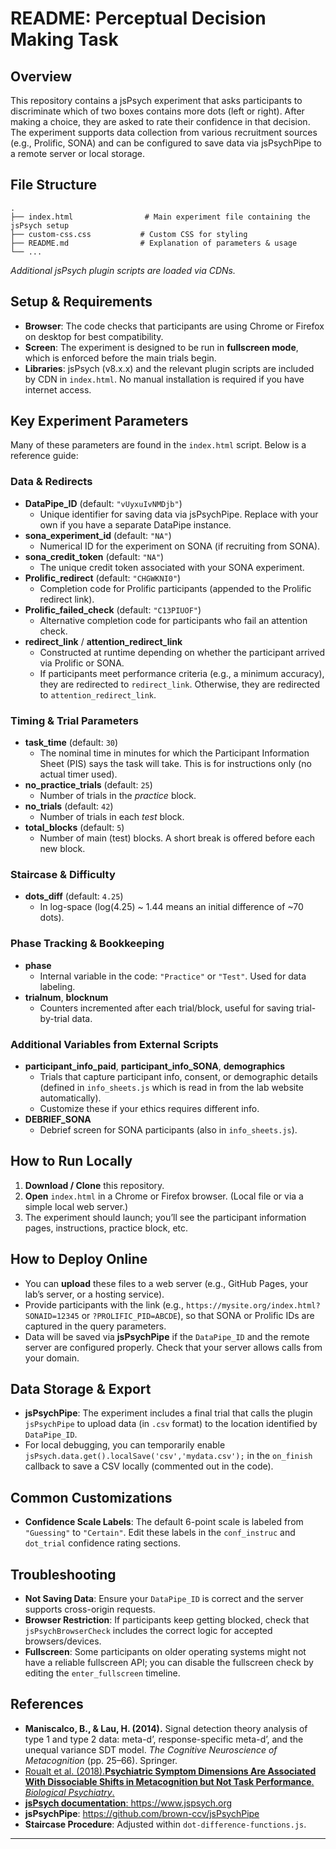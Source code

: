 

# README: Perceptual Decision Making  Task

## Overview
This repository contains a jsPsych experiment that asks participants to discriminate which of two boxes contains more dots (left or right). After making a choice, they are asked to rate their confidence in that decision. The experiment supports data collection from various recruitment sources (e.g., Prolific, SONA) and can be configured to save data via jsPsychPipe to a remote server or local storage.

## File Structure
```
.
├── index.html                # Main experiment file containing the jsPsych setup
├── custom-css.css           # Custom CSS for styling
├── README.md                # Explanation of parameters & usage
└── ...
```
*Additional jsPsych plugin scripts are loaded via CDNs.*

## Setup & Requirements
- **Browser**: The code checks that participants are using Chrome or Firefox on desktop for best compatibility.
- **Screen**: The experiment is designed to be run in **fullscreen mode**, which is enforced before the main trials begin.
- **Libraries**: jsPsych (v8.x.x) and the relevant plugin scripts are included by CDN in `index.html`. No manual installation is required if you have internet access.

## Key Experiment Parameters
Many of these parameters are found in the `index.html` script. Below is a reference guide:

### Data & Redirects
- **DataPipe_ID** (default: `"vUyxuIvNMDjb"`)  
  - Unique identifier for saving data via jsPsychPipe. Replace with your own if you have a separate DataPipe instance.
- **sona_experiment_id** (default: `"NA"`)  
  - Numerical ID for the experiment on SONA (if recruiting from SONA).
- **sona_credit_token** (default: `"NA"`)  
  - The unique credit token associated with your SONA experiment.
- **Prolific_redirect** (default: `"CHGWKNI0"`)  
  - Completion code for Prolific participants (appended to the Prolific redirect link).
- **Prolific_failed_check** (default: `"C13PIUOF"`)  
  - Alternative completion code for participants who fail an attention check.
- **redirect_link** / **attention_redirect_link**  
  - Constructed at runtime depending on whether the participant arrived via Prolific or SONA.  
  - If participants meet performance criteria (e.g., a minimum accuracy), they are redirected to `redirect_link`. Otherwise, they are redirected to `attention_redirect_link`.

### Timing & Trial Parameters
- **task_time** (default: `30`)  
  - The nominal time in minutes for which the Participant Information Sheet (PIS) says the task will take. This is for instructions only (no actual timer used).
- **no_practice_trials** (default: `25`)  
  - Number of trials in the *practice* block.
- **no_trials** (default: `42`)  
  - Number of trials in each *test* block.
- **total_blocks** (default: `5`)  
  - Number of main (test) blocks. A short break is offered before each new block.

### Staircase & Difficulty
- **dots_diff** (default: `4.25`)  
  - In log-space (log(4.25) ~ 1.44 means an initial difference of ~70 dots).  


### Phase Tracking & Bookkeeping
- **phase**  
  - Internal variable in the code: `"Practice"` or `"Test"`. Used for data labeling.
- **trialnum**, **blocknum**  
  - Counters incremented after each trial/block, useful for saving trial-by-trial data.

### Additional Variables from External Scripts
- **participant_info_paid**, **participant_info_SONA**, **demographics**  
  - Trials that capture participant info, consent, or demographic details (defined in `info_sheets.js` which is read in from the lab website automatically).  
  - Customize these if your ethics requires different info.
- **DEBRIEF_SONA**  
  - Debrief screen for SONA participants (also in `info_sheets.js`).

## How to Run Locally
1. **Download / Clone** this repository.
2. **Open** `index.html` in a Chrome or Firefox browser. (Local file or via a simple local web server.)
3. The experiment should launch; you’ll see the participant information pages, instructions, practice block, etc.

## How to Deploy Online
- You can **upload** these files to a web server (e.g., GitHub Pages, your lab’s server, or a hosting service).
- Provide participants with the link (e.g., `https://mysite.org/index.html?SONAID=12345` or `?PROLIFIC_PID=ABCDE`), so that SONA or Prolific IDs are captured in the query parameters.
- Data will be saved via **jsPsychPipe** if the `DataPipe_ID` and the remote server are configured properly. Check that your server allows calls from your domain.

## Data Storage & Export
- **jsPsychPipe**: The experiment includes a final trial that calls the plugin `jsPsychPipe` to upload data (in `.csv` format) to the location identified by `DataPipe_ID`.
- For local debugging, you can temporarily enable `jsPsych.data.get().localSave('csv','mydata.csv');` in the `on_finish` callback to save a CSV locally (commented out in the code).

## Common Customizations
- **Confidence Scale Labels**: The default 6-point scale is labeled from `"Guessing"` to `"Certain"`. Edit these labels in the `conf_instruc` and `dot_trial` confidence rating sections.

## Troubleshooting
- **Not Saving Data**: Ensure your `DataPipe_ID` is correct and the server supports cross-origin requests.  
- **Browser Restriction**: If participants keep getting blocked, check that `jsPsychBrowserCheck` includes the correct logic for accepted browsers/devices.  
- **Fullscreen**: Some participants on older operating systems might not have a reliable fullscreen API; you can disable the fullscreen check by editing the `enter_fullscreen` timeline.

## References
- **Maniscalco, B., & Lau, H. (2014).** Signal detection theory analysis of type 1 and type 2 data: meta-d’, response-specific meta-d’, and the unequal variance SDT model. *The Cognitive Neuroscience of Metacognition* (pp. 25–66). Springer.
- <a href="https://doi.org/10.1016/j.biopsych.2017.12.017"> Roualt et al. (2018).**Psychiatric Symptom Dimensions Are Associated With Dissociable Shifts in Metacognition but Not Task Performance**. *Biological Psychiatry*. 
- **jsPsych documentation**: <https://www.jspsych.org>
- **jsPsychPipe**: <https://github.com/brown-ccv/jsPsychPipe>
- **Staircase Procedure**: Adjusted within `dot-difference-functions.js`.

---

